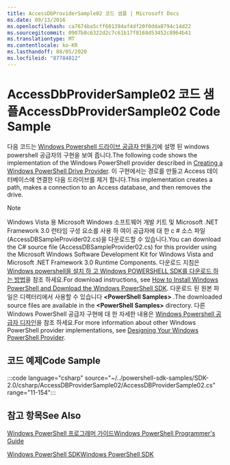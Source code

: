 ```yaml
---
title: AccessDbProviderSample02 코드 샘플 | Microsoft Docs
ms.date: 09/13/2016
ms.openlocfilehash: ca7674ba5cff601394af4df20f0dda8794c14d22
ms.sourcegitcommit: 0907b8c6322d2c7c61b17f8168d53452c8964b41
ms.translationtype: MT
ms.contentlocale: ko-KR
ms.lasthandoff: 08/05/2020
ms.locfileid: "87784812"
---
```

# <a name="accessdbprovidersample02-code-sample"></a><span data-ttu-id="bbe65-102">AccessDbProviderSample02 코드 샘플</span><span class="sxs-lookup"><span data-stu-id="bbe65-102">AccessDbProviderSample02 Code Sample</span></span>

<span data-ttu-id="bbe65-103">다음 코드는 [Windows Powershell 드라이브 공급자 만들기](./creating-a-windows-powershell-drive-provider.md)에 설명 된 windows powershell 공급자의 구현을 보여 줍니다.</span><span class="sxs-lookup"><span data-stu-id="bbe65-103">The following code shows the implementation of the Windows PowerShell provider described in [Creating a Windows PowerShell Drive Provider](./creating-a-windows-powershell-drive-provider.md).</span></span>
<span data-ttu-id="bbe65-104">이 구현에서는 경로를 만들고 Access 데이터베이스에 연결한 다음 드라이브를 제거 합니다.</span><span class="sxs-lookup"><span data-stu-id="bbe65-104">This implementation creates a path, makes a connection to an Access database, and then removes the drive.</span></span>

> [!NOTE]
> <span data-ttu-id="bbe65-105">Windows Vista 용 Microsoft Windows 소프트웨어 개발 키트 및 Microsoft .NET Framework 3.0 런타임 구성 요소를 사용 하 여이 공급자에 대 한 c # 소스 파일 (AccessDBSampleProvider02.cs)을 다운로드할 수 있습니다.</span><span class="sxs-lookup"><span data-stu-id="bbe65-105">You can download the C# source file (AccessDBSampleProvider02.cs) for this provider using the Microsoft Windows Software Development Kit for Windows Vista and Microsoft .NET Framework 3.0 Runtime Components.</span></span> <span data-ttu-id="bbe65-106">다운로드 지침은 [Windows powershell을 설치 하 고 Windows POWERSHELL SDK를 다운로드 하는 방법](/powershell/scripting/developer/installing-the-windows-powershell-sdk)을 참조 하세요.</span><span class="sxs-lookup"><span data-stu-id="bbe65-106">For download instructions, see [How to Install Windows PowerShell and Download the Windows PowerShell SDK](/powershell/scripting/developer/installing-the-windows-powershell-sdk).</span></span>
> <span data-ttu-id="bbe65-107">다운로드 된 원본 파일은 디렉터리에서 사용할 수 있습니다 **\<PowerShell Samples>** .</span><span class="sxs-lookup"><span data-stu-id="bbe65-107">The downloaded source files are available in the **\<PowerShell Samples>** directory.</span></span> <span data-ttu-id="bbe65-108">다른 Windows PowerShell 공급자 구현에 대 한 자세한 내용은 [Windows Powershell 공급자 디자인](./designing-your-windows-powershell-provider.md)을 참조 하세요.</span><span class="sxs-lookup"><span data-stu-id="bbe65-108">For more information about other Windows PowerShell provider implementations, see [Designing Your Windows PowerShell Provider](./designing-your-windows-powershell-provider.md).</span></span>

## <a name="code-sample"></a><span data-ttu-id="bbe65-109">코드 예제</span><span class="sxs-lookup"><span data-stu-id="bbe65-109">Code Sample</span></span>

:::code language="csharp" source="~/../powershell-sdk-samples/SDK-2.0/csharp/AccessDBProviderSample02/AccessDBProviderSample02.cs" range="11-154":::

## <a name="see-also"></a><span data-ttu-id="bbe65-110">참고 항목</span><span class="sxs-lookup"><span data-stu-id="bbe65-110">See Also</span></span>

[<span data-ttu-id="bbe65-111">Windows PowerShell 프로그래머 가이드</span><span class="sxs-lookup"><span data-stu-id="bbe65-111">Windows PowerShell Programmer's Guide</span></span>](./windows-powershell-programmer-s-guide.md)

[<span data-ttu-id="bbe65-112">Windows PowerShell SDK</span><span class="sxs-lookup"><span data-stu-id="bbe65-112">Windows PowerShell SDK</span></span>](../windows-powershell-reference.md)
